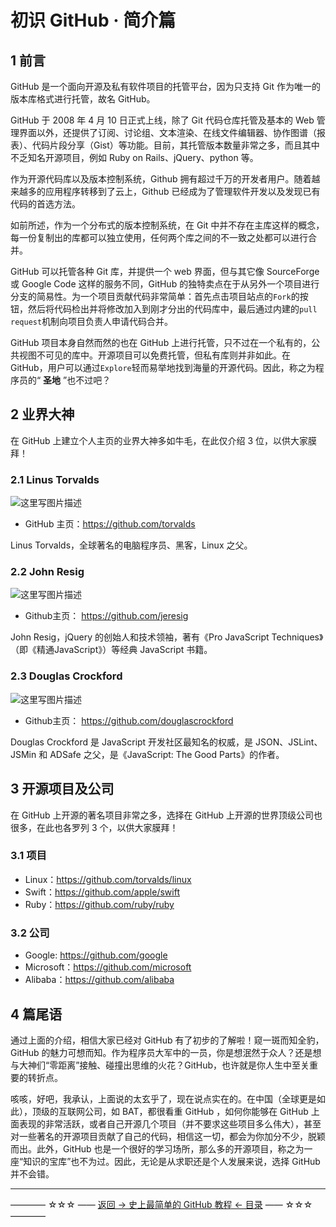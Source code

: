 # 初识 GitHub · 简介篇

## 1 前言

GitHub 是一个面向开源及私有软件项目的托管平台，因为只支持 Git 作为唯一的版本库格式进行托管，故名 GitHub。

GitHub 于 2008 年 4 月 10 日正式上线，除了 Git 代码仓库托管及基本的 Web 管理界面以外，还提供了订阅、讨论组、文本渲染、在线文件编辑器、协作图谱（报表）、代码片段分享（Gist）等功能。目前，其托管版本数量非常之多，而且其中不乏知名开源项目，例如 Ruby on Rails、jQuery、python 等。

作为开源代码库以及版本控制系统，Github 拥有超过千万的开发者用户。随着越来越多的应用程序转移到了云上，Github 已经成为了管理软件开发以及发现已有代码的首选方法。

如前所述，作为一个分布式的版本控制系统，在 Git 中并不存在主库这样的概念，每一份复制出的库都可以独立使用，任何两个库之间的不一致之处都可以进行合并。

GitHub 可以托管各种 Git 库，并提供一个 web 界面，但与其它像 SourceForge 或 Google Code 这样的服务不同，GitHub 的独特卖点在于从另外一个项目进行分支的简易性。为一个项目贡献代码非常简单：首先点击项目站点的`Fork`的按钮，然后将代码检出并将修改加入到刚才分出的代码库中，最后通过内建的`pull request`机制向项目负责人申请代码合并。

GitHub 项目本身自然而然的也在 GitHub 上进行托管，只不过在一个私有的，公共视图不可见的库中。开源项目可以免费托管，但私有库则并非如此。在 GitHub，用户可以通过`Explore`轻而易举地找到海量的开源代码。因此，称之为程序员的“ **圣地** ”也不过吧？

## 2 业界大神

在 GitHub 上建立个人主页的业界大神多如牛毛，在此仅介绍 3 位，以供大家膜拜！

### 2.1 Linus Torvalds

![这里写图片描述](http://img.blog.csdn.net/20170327210105451)

 - GitHub 主页：https://github.com/torvalds

Linus Torvalds，全球著名的电脑程序员、黑客，Linux 之父。

### 2.2 John Resig

![这里写图片描述](http://img.blog.csdn.net/20170327205245535)

 - Github主页： https://github.com/jeresig

John Resig，jQuery 的创始人和技术领袖，著有《Pro JavaScript Techniques》（即《精通JavaScript》）等经典 JavaScript 书籍。

### 2.3 Douglas Crockford

![这里写图片描述](http://img.blog.csdn.net/20170327205647336)

 - Github主页： https://github.com/douglascrockford

Douglas Crockford 是 JavaScript 开发社区最知名的权威，是 JSON、JSLint、JSMin 和 ADSafe 之父，是《JavaScript: The Good Parts》的作者。



## 3 开源项目及公司

在 GitHub 上开源的著名项目非常之多，选择在 GitHub 上开源的世界顶级公司也很多，在此也各罗列 3 个，以供大家膜拜！

### 3.1 项目

 - Linux：https://github.com/torvalds/linux
 - Swift：https://github.com/apple/swift
 - Ruby：https://github.com/ruby/ruby

### 3.2 公司

 - Google: https://github.com/google
 - Microsoft：https://github.com/microsoft
 - Alibaba：https://github.com/alibaba

## 4 篇尾语


通过上面的介绍，相信大家已经对 GitHub 有了初步的了解啦！窥一斑而知全豹，GitHub 的魅力可想而知。作为程序员大军中的一员，你是想泯然于众人？还是想与大神们“零距离”接触、碰撞出思维的火花？GitHub，也许就是你人生中至关重要的转折点。

 咳咳，好吧，我承认，上面说的太玄乎了，现在说点实在的。在中国（全球更是如此），顶级的互联网公司，如 BAT，都很看重 GitHub ，如何你能够在 GitHub 上面表现的非常活跃，或者自己开源几个项目（并不要求这些项目多么伟大），甚至对一些著名的开源项目贡献了自己的代码，相信这一切，都会为你加分不少，脱颖而出。此外，GitHub 也是一个很好的学习场所，那么多的开源项目，称之为一座“知识的宝库”也不为过。因此，无论是从求职还是个人发展来说，选择 GitHub 并不会错。


----------
———— ☆☆☆ —— [返回 -> 史上最简单的 GitHub 教程 <- 目录](https://github.com/guobinhit/github-tutorial/blob/master/README.md) —— ☆☆☆ ————
